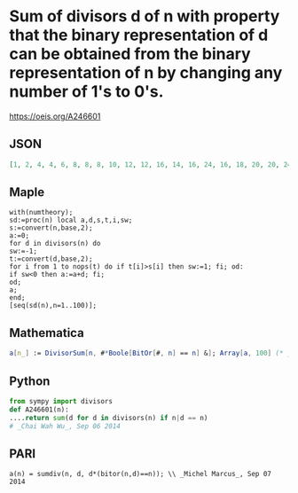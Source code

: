 # Sum of divisors d of n with property that the binary representation of d can be obtained from the binary representation of n by changing any number of 1's to 0's\.
https://oeis.org/A246601
## JSON
```JSON
[1, 2, 4, 4, 6, 8, 8, 8, 10, 12, 12, 16, 14, 16, 24, 16, 18, 20, 20, 24, 22, 24, 24, 32, 26, 28, 40, 32, 30, 48, 32, 32, 34, 36, 36, 40, 38, 40, 43, 48, 42, 44, 44, 48, 60, 48, 48, 64, 50, 52, 72, 56, 54, 80, 61, 64, 58, 60, 60, 96, 62, 64, 104, 64, 66, 68, 68, 72, 70, 72]
```
## Maple
```Maple
with(numtheory);
sd:=proc(n) local a,d,s,t,i,sw;
s:=convert(n,base,2);
a:=0;
for d in divisors(n) do
sw:=-1;
t:=convert(d,base,2);
for i from 1 to nops(t) do if t[i]>s[i] then sw:=1; fi; od:
if sw<0 then a:=a+d; fi;
od;
a;
end;
[seq(sd(n),n=1..100)];
```
## Mathematica
```Mathematica
a[n_] := DivisorSum[n, #*Boole[BitOr[#, n] == n] &]; Array[a, 100] (* _Jean-François Alcover_, Dec 02 2015, adapted from PARI *)
```
## Python
```Python
from sympy import divisors
def A246601(n):
....return sum(d for d in divisors(n) if n|d == n)
# _Chai Wah Wu_, Sep 06 2014
```
## PARI
```PARI
a(n) = sumdiv(n, d, d*(bitor(n,d)==n)); \\ _Michel Marcus_, Sep 07 2014
```
